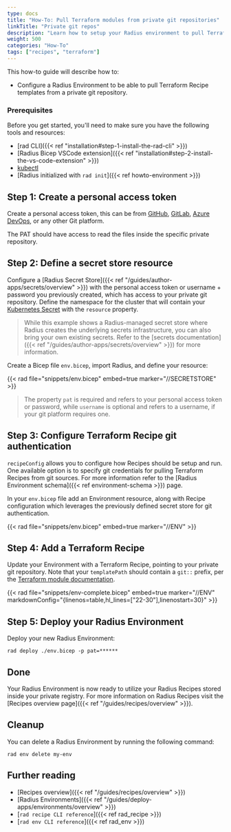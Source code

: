 ```yaml
---
type: docs
title: "How-To: Pull Terraform modules from private git repositories"
linkTitle: "Private git repos"
description: "Learn how to setup your Radius environment to pull Terraform Recipe templates from a private git repository."
weight: 500
categories: "How-To"
tags: ["recipes", "terraform"]
---
```


This how-to guide will describe how to:

- Configure a Radius Environment to be able to pull Terraform Recipe templates from a private git repository.

### Prerequisites

Before you get started, you'll need to make sure you have the following tools and resources:

- [rad CLI]({{< ref "installation#step-1-install-the-rad-cli" >}})
- [Radius Bicep VSCode extension]({{< ref "installation#step-2-install-the-vs-code-extension" >}})
- [kubectl](https://kubernetes.io/docs/tasks/tools/install-kubectl/)
- [Radius initialized with `rad init`]({{< ref howto-environment >}})

## Step 1: Create a personal access token

Create a personal access token, this can be from [GitHub](https://docs.github.com/en/authentication/keeping-your-account-and-data-secure/managing-your-personal-access-tokens#about-personal-access-tokens), [GitLab](https://docs.gitlab.com/ee/user/profile/personal_access_tokens.html), [Azure DevOps](https://learn.microsoft.com/en-us/azure/devops/organizations/accounts/use-personal-access-tokens-to-authenticate?view=azure-devops&tabs=Windows), or any other Git platform.

The PAT should have access to read the files inside the specific private repository.

## Step 2: Define a secret store resource

Configure a [Radius Secret Store]({{< ref "/guides/author-apps/secrets/overview" >}}) with the personal access token or username + password you previously created, which has access to your private git repository. Define the namespace for the cluster that will contain your [Kubernetes Secret](https://kubernetes.io/docs/concepts/configuration/secret/) with the `resource` property. 

> While this example shows a Radius-managed secret store where Radius creates the underlying secrets infrastructure, you can also bring your own existing secrets. Refer to the [secrets documentation]({{< ref "/guides/author-apps/secrets/overview" >}}) for more information.

Create a Bicep file `env.bicep`, import Radius, and  define your resource:

{{< rad file="snippets/env.bicep" embed=true marker="//SECRETSTORE" >}}

> The property `pat` is required and refers to your personal access token or password, while `username` is optional and refers to a username, if your git platform requires one.

## Step 3: Configure Terraform Recipe git authentication

`recipeConfig` allows you to configure how Recipes should be setup and run. One available option is to specify git credentials for pulling Terraform Recipes from git sources. For more information refer to the [Radius Environment schema]({{< ref environment-schema >}}) page.

In your `env.bicep` file add an Environment resource, along with Recipe configuration which leverages the previously defined secret store for git authentication.

{{< rad file="snippets/env.bicep" embed=true marker="//ENV" >}}

## Step 4: Add a Terraform Recipe

Update your Environment with a Terraform Recipe, pointing to your private git repository. Note that your `templatePath` should contain a `git::` prefix, per the [Terraform module documentation](https://developer.hashicorp.com/terraform/language/modules/sources#generic-git-repository).

{{< rad file="snippets/env-complete.bicep" embed=true marker="//ENV" markdownConfig="{linenos=table,hl_lines=[\"22-30\"],linenostart=30}" >}}

## Step 5: Deploy your Radius Environment

Deploy your new Radius Environment:

```
rad deploy ./env.bicep -p pat=******
```

## Done

Your Radius Environment is now ready to utilize your Radius Recipes stored inside your private registry. For more information on Radius Recipes visit the [Recipes overview page]({{< ref "/guides/recipes/overview" >}}).

## Cleanup

You can delete a Radius Environment by running the following command:

```
rad env delete my-env
```

## Further reading

- [Recipes overview]({{< ref "/guides/recipes/overview" >}})
- [Radius Environments]({{< ref "/guides/deploy-apps/environments/overview" >}})
- [`rad recipe CLI reference`]({{< ref rad_recipe >}})
- [`rad env CLI reference`]({{< ref rad_env >}})
